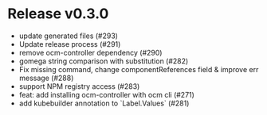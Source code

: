 # Release v0.3.0

- update generated files (#293)
- Update release process (#291)
- remove ocm-controller dependency (#290)
- gomega string comparison with substitution (#282)
- Fix missing command, change componentReferences field & improve err message (#288)
- support NPM registry access (#283)
- feat: add installing ocm-controller with ocm cli (#271)
- add kubebuilder annotation to \`Label.Values\` (#281)